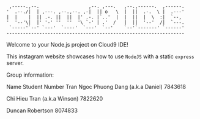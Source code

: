 
     ,-----.,--.                  ,--. ,---.   ,--.,------.  ,------.
    '  .--./|  | ,---. ,--.,--. ,-|  || o   \  |  ||  .-.  \ |  .---'
    |  |    |  || .-. ||  ||  |' .-. |`..'  |  |  ||  |  \  :|  `--, 
    '  '--'\|  |' '-' ''  ''  '\ `-' | .'  /   |  ||  '--'  /|  `---.
     `-----'`--' `---'  `----'  `---'  `--'    `--'`-------' `------'
    ----------------------------------------------------------------- 


Welcome to your Node.js project on Cloud9 IDE!

This instagram website showcases how to use `NodeJS` with a static `express` server.

Group information:

Name                                     Student Number
Tran Ngoc Phuong Dang (a.k.a Daniel)     7843618

Chi Hieu Tran (a.k.a Winson)             7822620

Duncan Robertson                         8074833
